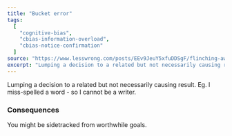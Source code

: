 ```yaml
---
title: "Bucket error"
tags:
  [
    "cognitive-bias",
    "cbias-information-overload",
    "cbias-notice-confirmation"
  ]
source: "https://www.lesswrong.com/posts/EEv9JeuY5xfuDDSgF/flinching-away-from-truth-is-often-about-protecting-the"
excerpt: "Lumping a decision to a related but not necessarily causing result."
---
```


Lumping a decision to a related but not necessarily causing result. Eg. I miss-spelled a word - so I cannot be a writer.

### Consequences

You might be sidetracked from worthwhile goals.
